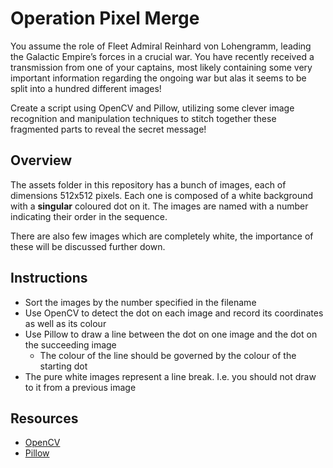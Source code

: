 # Operation Pixel Merge
You assume the role of Fleet Admiral Reinhard von Lohengramm, leading the Galactic Empire’s forces in a crucial war. You have recently received a transmission from one of your captains, most likely containing some very important information regarding the ongoing war but alas it seems to be split into a hundred different images!

Create a script using OpenCV and Pillow, utilizing some clever image recognition and manipulation techniques to stitch together these fragmented parts to reveal the secret message!

## Overview
The assets folder in this repository has a bunch of images, each of dimensions 512x512 pixels. Each one is composed of a white background with a **singular** coloured dot on it. The images are named with a number indicating their order in the sequence. 

There are also few images which are completely white, the importance of these will be discussed further down.

## Instructions
* Sort the images by the number specified in the filename
* Use OpenCV to detect the dot on each image and record its coordinates as well as its colour
* Use Pillow to draw a line between the dot on one image and the dot on the succeeding image
    * The colour of the line should be governed by the colour of the starting dot
* The pure white images represent a line break. I.e. you should not draw to it from a previous image

## Resources
* [OpenCV](https://docs.opencv.org/4.x/)
* [Pillow](https://pillow.readthedocs.io/en/stable/reference/ImageDraw.html)
